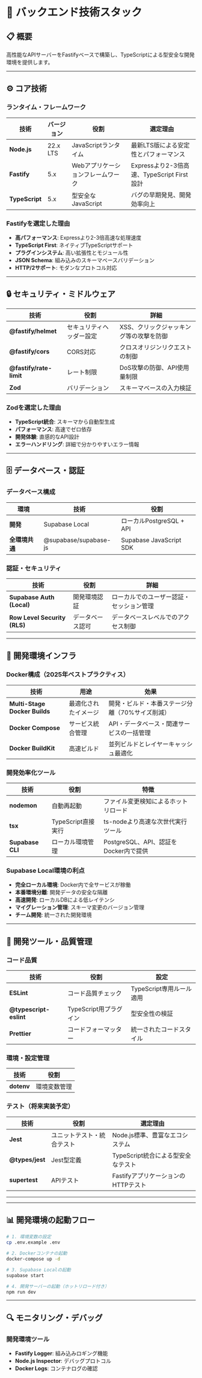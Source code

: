 # 🚀 バックエンド技術スタック

## 📋 概要

高性能なAPIサーバーをFastifyベースで構築し、TypeScriptによる型安全な開発環境を提供します。

---

## ⚙️ コア技術

### ランタイム・フレームワーク

| 技術           | バージョン | 役割                              | 選定理由                                   |
| -------------- | ---------- | --------------------------------- | ------------------------------------------ |
| **Node.js**    | 22.x LTS   | JavaScriptランタイム              | 最新LTS版による安定性とパフォーマンス      |
| **Fastify**    | 5.x        | Webアプリケーションフレームワーク | Expressより2-3倍高速、TypeScript First設計 |
| **TypeScript** | 5.x        | 型安全なJavaScript                | バグの早期発見、開発効率向上               |

### Fastifyを選定した理由

- **高パフォーマンス**: Expressより2-3倍高速な処理速度
- **TypeScript First**: ネイティブTypeScriptサポート
- **プラグインシステム**: 高い拡張性とモジュール性
- **JSON Schema**: 組み込みのスキーマベースバリデーション
- **HTTP/2サポート**: モダンなプロトコル対応

---

## 🔒 セキュリティ・ミドルウェア

| 技術                    | 役割                     | 詳細                                    |
| ----------------------- | ------------------------ | --------------------------------------- |
| **@fastify/helmet**     | セキュリティヘッダー設定 | XSS、クリックジャッキング等の攻撃を防御 |
| **@fastify/cors**       | CORS対応                 | クロスオリジンリクエストの制御          |
| **@fastify/rate-limit** | レート制限               | DoS攻撃の防御、API使用量制限            |
| **Zod**                 | バリデーション           | スキーマベースの入力検証                |

### Zodを選定した理由

- **TypeScript統合**: スキーマから自動型生成
- **パフォーマンス**: 高速でゼロ依存
- **開発体験**: 直感的なAPI設計
- **エラーハンドリング**: 詳細で分かりやすいエラー情報

---

## 🗄️ データベース・認証

### データベース構成

| 環境           | 技術                  | 役割                     |
| -------------- | --------------------- | ------------------------ |
| **開発**       | Supabase Local        | ローカルPostgreSQL + API |
| **全環境共通** | @supabase/supabase-js | Supabase JavaScript SDK  |

### 認証・セキュリティ

| 技術                         | 役割             | 詳細                                     |
| ---------------------------- | ---------------- | ---------------------------------------- |
| **Supabase Auth (Local)**    | 開発環境認証     | ローカルでのユーザー認証・セッション管理 |
| **Row Level Security (RLS)** | データベース認可 | データベースレベルでのアクセス制御       |

---

## 🐳 開発環境インフラ

### Docker構成（2025年ベストプラクティス）

| 技術                          | 用途                 | 効果                                            |
| ----------------------------- | -------------------- | ----------------------------------------------- |
| **Multi-Stage Docker Builds** | 最適化されたイメージ | 開発・ビルド・本番ステージ分離（70%サイズ削減） |
| **Docker Compose**            | サービス統合管理     | API・データベース・関連サービスの一括管理       |
| **Docker BuildKit**           | 高速ビルド           | 並列ビルドとレイヤーキャッシュ最適化            |

### 開発効率化ツール

| 技術             | 役割               | 特徴                                  |
| ---------------- | ------------------ | ------------------------------------- |
| **nodemon**      | 自動再起動         | ファイル変更検知によるホットリロード  |
| **tsx**          | TypeScript直接実行 | ts-nodeより高速な次世代実行ツール     |
| **Supabase CLI** | ローカル環境管理   | PostgreSQL、API、認証をDocker内で提供 |

### Supabase Local環境の利点

- **完全ローカル環境**: Docker内で全サービスが稼働
- **本番環境分離**: 開発データの安全な隔離
- **高速開発**: ローカルDBによる低レイテンシ
- **マイグレーション管理**: スキーマ変更のバージョン管理
- **チーム開発**: 統一された開発環境

---

## 🔧 開発ツール・品質管理

### コード品質

| 技術                   | 役割                   | 設定                     |
| ---------------------- | ---------------------- | ------------------------ |
| **ESLint**             | コード品質チェック     | TypeScript専用ルール適用 |
| **@typescript-eslint** | TypeScript用プラグイン | 型安全性の検証           |
| **Prettier**           | コードフォーマッター   | 統一されたコードスタイル |

### 環境・設定管理

| 技術       | 役割         |
| ---------- | ------------ |
| **dotenv** | 環境変数管理 |

### テスト（将来実装予定）

| 技術            | 役割                       | 選定理由                            |
| --------------- | -------------------------- | ----------------------------------- |
| **Jest**        | ユニットテスト・統合テスト | Node.js標準、豊富なエコシステム     |
| **@types/jest** | Jest型定義                 | TypeScript統合による型安全なテスト  |
| **supertest**   | APIテスト                  | FastifyアプリケーションのHTTPテスト |

---

---

## 📊 開発環境の起動フロー

```bash
# 1. 環境変数の設定
cp .env.example .env

# 2. Dockerコンテナの起動
docker-compose up -d

# 3. Supabase Localの起動
supabase start

# 4. 開発サーバーの起動（ホットリロード付き）
npm run dev
```

---

## 🔍 モニタリング・デバッグ

### 開発環境ツール

- **Fastify Logger**: 組み込みロギング機能
- **Node.js Inspector**: デバッグプロトコル
- **Docker Logs**: コンテナログの確認
